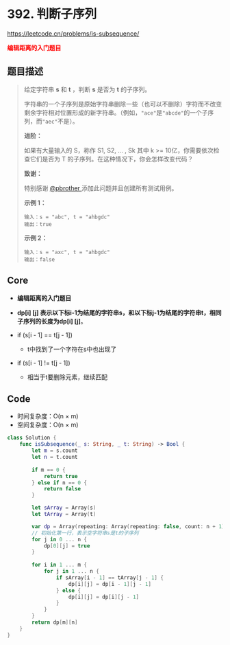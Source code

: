 # 392. 判断子序列

https://leetcode.cn/problems/is-subsequence/

**<font color=red>编辑距离的入门题目</font>**

## 题目描述

> 给定字符串 **s** 和 **t** ，判断 **s** 是否为 **t** 的子序列。
>
> 字符串的一个子序列是原始字符串删除一些（也可以不删除）字符而不改变剩余字符相对位置形成的新字符串。（例如，`"ace"`是`"abcde"`的一个子序列，而`"aec"`不是）。
>
> **进阶：**
>
> 如果有大量输入的 S，称作 S1, S2, ... , Sk 其中 k >= 10亿，你需要依次检查它们是否为 T 的子序列。在这种情况下，你会怎样改变代码？
>
> **致谢：**
>
> 特别感谢 [@pbrother ](https://leetcode.com/pbrother/)添加此问题并且创建所有测试用例。
>
>  
>
> **示例 1：**
>
> ```
> 输入：s = "abc", t = "ahbgdc"
> 输出：true
> ```
>
> **示例 2：**
>
> ```
> 输入：s = "axc", t = "ahbgdc"
> 输出：false
> ```

## Core

- **编辑距离的入门题目**
- **dp[i] [j] 表示以下标i-1为结尾的字符串s，和以下标j-1为结尾的字符串t，相同子序列的长度为dp[i] [j]**。

- if (s[i - 1] == t[j - 1])
  - t中找到了一个字符在s中也出现了
- if (s[i - 1] != t[j - 1])
  - 相当于t要删除元素，继续匹配

## Code

- 时间复杂度：O(n × m)
- 空间复杂度：O(n × m)

```swift
class Solution {
    func isSubsequence(_ s: String, _ t: String) -> Bool {
        let m = s.count
        let n = t.count
        
        if m == 0 {
            return true
        } else if n == 0 {
            return false
        }

        let sArray = Array(s)
        let tArray = Array(t)

        var dp = Array(repeating: Array(repeating: false, count: n + 1), count: m + 1)
        // 初始化第一行，表示空字符串s是t的子序列
        for j in 0 ... n {
            dp[0][j] = true
        }
        
        for i in 1 ... m {
            for j in 1 ... n {
                if sArray[i - 1] == tArray[j - 1] {
                    dp[i][j] = dp[i - 1][j - 1]
                } else {
                    dp[i][j] = dp[i][j - 1]
                }
            }
        }
        return dp[m][n]
    }
}
```

